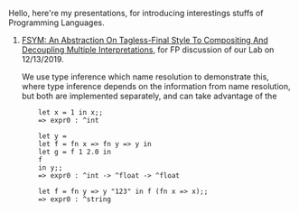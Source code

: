 
Hello, here're my presentations, for introducing interestings stuffs of Programming Languages.

1. [FSYM: An Abstraction On Tagless-Final Style To Compositing And Decoupling Multiple Interpretations](https://github.com/thautwarm/plfp/blob/master/view-point-from-research-side/Lamu0.md), for FP discussion of our Lab on 12/13/2019.

    We use type inference which name resolution to demonstrate this,
    where type inference depends on the information from name resolution,
    but both are implemented separately,
    and can take advantage of the
    ```
        let x = 1 in x;;     
        => expr0 : ^int

        let y =
        let f = fn x => fn y => y in 
        let g = f 1 2.0 in 
        f
        in y;;
        => expr0 : ^int -> ^float -> ^float

        let f = fn y => y "123" in f (fn x => x);;
        => expr0 : ^string
    ```